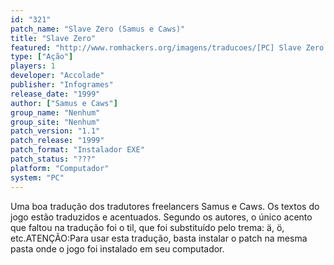 ```yaml
---
id: "321"
patch_name: "Slave Zero (Samus e Caws)"
title: "Slave Zero"
featured: "http://www.romhackers.org/imagens/traducoes/[PC] Slave Zero - Samus - 1.png"
type: ["Ação"]
players: 1
developer: "Accolade"
publisher: "Infogrames"
release_date: "1999"
author: ["Samus e Caws"]
group_name: "Nenhum"
group_site: "Nenhum"
patch_version: "1.1"
patch_release: "1999"
patch_format: "Instalador EXE"
patch_status: "???"
platform: "Computador"
system: "PC"
---
```


Uma boa tradução dos tradutores freelancers Samus e Caws. Os textos do jogo estão traduzidos e acentuados. Segundo os autores, o único acento que faltou na tradução foi o til, que foi substituído pelo trema: ä, ö, etc.ATENÇÃO:Para usar esta tradução, basta instalar o patch na mesma pasta onde o jogo foi instalado em seu computador.